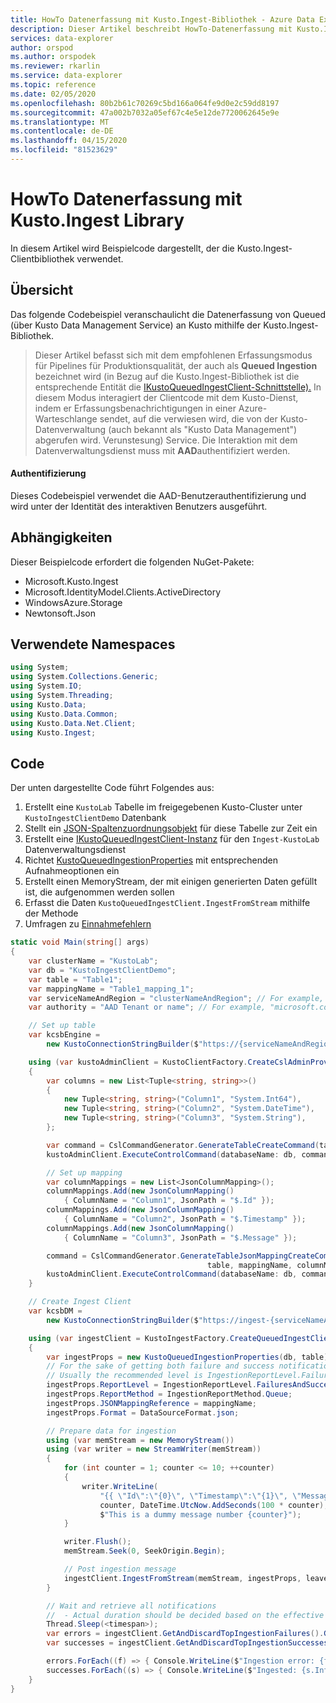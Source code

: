 ```yaml
---
title: HowTo Datenerfassung mit Kusto.Ingest-Bibliothek - Azure Data Explorer | Microsoft Docs
description: Dieser Artikel beschreibt HowTo-Datenerfassung mit Kusto.Ingest Library in Azure Data Explorer.
services: data-explorer
author: orspod
ms.author: orspodek
ms.reviewer: rkarlin
ms.service: data-explorer
ms.topic: reference
ms.date: 02/05/2020
ms.openlocfilehash: 80b2b61c70269c5bd166a064fe9d0e2c59dd8197
ms.sourcegitcommit: 47a002b7032a05ef67c4e5e12de7720062645e9e
ms.translationtype: MT
ms.contentlocale: de-DE
ms.lasthandoff: 04/15/2020
ms.locfileid: "81523629"
---
```

# <a name="howto-data-ingestion-with-kustoingest-library"></a>HowTo Datenerfassung mit Kusto.Ingest Library
In diesem Artikel wird Beispielcode dargestellt, der die Kusto.Ingest-Clientbibliothek verwendet.

## <a name="overview"></a>Übersicht
Das folgende Codebeispiel veranschaulicht die Datenerfassung von Queued (über Kusto Data Management Service) an Kusto mithilfe der Kusto.Ingest-Bibliothek.

> Dieser Artikel befasst sich mit dem empfohlenen Erfassungsmodus für Pipelines für Produktionsqualität, der auch als **Queued Ingestion** bezeichnet wird (in Bezug auf die Kusto.Ingest-Bibliothek ist die entsprechende Entität die [IKustoQueuedIngestClient-Schnittstelle).](kusto-ingest-client-reference.md#interface-ikustoqueuedingestclient) In diesem Modus interagiert der Clientcode mit dem Kusto-Dienst, indem er Erfassungsbenachrichtigungen in einer Azure-Warteschlange sendet, auf die verwiesen wird, die von der Kusto-Datenverwaltung (auch bekannt als "Kusto Data Management") abgerufen wird. Verunstesung) Service. Die Interaktion mit dem Datenverwaltungsdienst muss mit **AAD**authentifiziert werden.

#### <a name="authentication"></a>Authentifizierung
Dieses Codebeispiel verwendet die AAD-Benutzerauthentifizierung und wird unter der Identität des interaktiven Benutzers ausgeführt.

## <a name="dependencies"></a>Abhängigkeiten
Dieser Beispielcode erfordert die folgenden NuGet-Pakete:
* Microsoft.Kusto.Ingest
* Microsoft.IdentityModel.Clients.ActiveDirectory
* WindowsAzure.Storage
* Newtonsoft.Json

## <a name="namespaces-used"></a>Verwendete Namespaces
```csharp
using System;
using System.Collections.Generic;
using System.IO;
using System.Threading;
using Kusto.Data;
using Kusto.Data.Common;
using Kusto.Data.Net.Client;
using Kusto.Ingest;
```

## <a name="code"></a>Code
Der unten dargestellte Code führt Folgendes aus:
1. Erstellt eine `KustoLab` Tabelle im freigegebenen Kusto-Cluster unter `KustoIngestClientDemo` Datenbank
2. Stellt ein [JSON-Spaltenzuordnungsobjekt](../../management/create-ingestion-mapping-command.md) für diese Tabelle zur Zeit ein
3. Erstellt eine [IKustoQueuedIngestClient-Instanz](kusto-ingest-client-reference.md#interface-ikustoqueuedingestclient) für den `Ingest-KustoLab` Datenverwaltungsdienst
4. Richtet [KustoQueuedIngestionProperties](kusto-ingest-client-reference.md#class-kustoqueuedingestionproperties) mit entsprechenden Aufnahmeoptionen ein
5. Erstellt einen MemoryStream, der mit einigen generierten Daten gefüllt ist, die aufgenommen werden sollen
6. Erfasst die Daten `KustoQueuedIngestClient.IngestFromStream` mithilfe der Methode
7. Umfragen zu [Einnahmefehlern](kusto-ingest-client-status.md#tracking-ingestion-status-kustoqueuedingestclient)

```csharp
static void Main(string[] args)
{
    var clusterName = "KustoLab";
    var db = "KustoIngestClientDemo";
    var table = "Table1";
    var mappingName = "Table1_mapping_1";
    var serviceNameAndRegion = "clusterNameAndRegion"; // For example, "mycluster.westus"
    var authority = "AAD Tenant or name"; // For example, "microsoft.com"

    // Set up table
    var kcsbEngine =
        new KustoConnectionStringBuilder($"https://{serviceNameAndRegion}.kusto.windows.net").WithAadUserPromptAuthentication(authority: $"{authority}");

    using (var kustoAdminClient = KustoClientFactory.CreateCslAdminProvider(kcsbEngine))
    {
        var columns = new List<Tuple<string, string>>()
        {
            new Tuple<string, string>("Column1", "System.Int64"),
            new Tuple<string, string>("Column2", "System.DateTime"),
            new Tuple<string, string>("Column3", "System.String"),
        };

        var command = CslCommandGenerator.GenerateTableCreateCommand(table, columns);
        kustoAdminClient.ExecuteControlCommand(databaseName: db, command: command);

        // Set up mapping
        var columnMappings = new List<JsonColumnMapping>();
        columnMappings.Add(new JsonColumnMapping()
            { ColumnName = "Column1", JsonPath = "$.Id" });
        columnMappings.Add(new JsonColumnMapping()
            { ColumnName = "Column2", JsonPath = "$.Timestamp" });
        columnMappings.Add(new JsonColumnMapping()
            { ColumnName = "Column3", JsonPath = "$.Message" });

        command = CslCommandGenerator.GenerateTableJsonMappingCreateCommand(
                                            table, mappingName, columnMappings);
        kustoAdminClient.ExecuteControlCommand(databaseName: db, command: command);
    }

    // Create Ingest Client
    var kcsbDM =
        new KustoConnectionStringBuilder($"https://ingest-{serviceNameAndRegion}.kusto.windows.net").WithAadUserPromptAuthentication(authority: $"{authority}");

    using (var ingestClient = KustoIngestFactory.CreateQueuedIngestClient(kcsbDM))
    {
        var ingestProps = new KustoQueuedIngestionProperties(db, table);
        // For the sake of getting both failure and success notifications we set this to IngestionReportLevel.FailuresAndSuccesses
        // Usually the recommended level is IngestionReportLevel.FailuresOnly
        ingestProps.ReportLevel = IngestionReportLevel.FailuresAndSuccesses;
        ingestProps.ReportMethod = IngestionReportMethod.Queue;
        ingestProps.JSONMappingReference = mappingName;
        ingestProps.Format = DataSourceFormat.json;

        // Prepare data for ingestion
        using (var memStream = new MemoryStream())
        using (var writer = new StreamWriter(memStream))
        {
            for (int counter = 1; counter <= 10; ++counter)
            {
                writer.WriteLine(
                    "{{ \"Id\":\"{0}\", \"Timestamp\":\"{1}\", \"Message\":\"{2}\" }}",
                    counter, DateTime.UtcNow.AddSeconds(100 * counter),
                    $"This is a dummy message number {counter}");
            }

            writer.Flush();
            memStream.Seek(0, SeekOrigin.Begin);

            // Post ingestion message
            ingestClient.IngestFromStream(memStream, ingestProps, leaveOpen: true);
        }

        // Wait and retrieve all notifications
        //  - Actual duration should be decided based on the effective Ingestion Batching Policy set on the table/database
        Thread.Sleep(<timespan>);
        var errors = ingestClient.GetAndDiscardTopIngestionFailures().GetAwaiter().GetResult();
        var successes = ingestClient.GetAndDiscardTopIngestionSuccesses().GetAwaiter().GetResult();

        errors.ForEach((f) => { Console.WriteLine($"Ingestion error: {f.Info.Details}"); });
        successes.ForEach((s) => { Console.WriteLine($"Ingested: {s.Info.IngestionSourcePath}"); });
    }
}
```